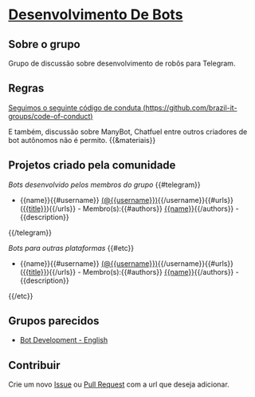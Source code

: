 # [Desenvolvimento De Bots](https://telegram.me/DesenvolvimentoDeBots)

## Sobre o grupo
Grupo de discussão sobre desenvolvimento de robôs para Telegram.

## Regras
[Seguimos o seguinte código de conduta (https://github.com/brazil-it-groups/code-of-conduct)](https://github.com/brazil-it-groups/code-of-conduct)

E também, discussão sobre ManyBot, Chatfuel entre outros criadores de bot autônomos não é permito.
{{&materiais}}
## Projetos criado pela comunidade
*Bots desenvolvido pelos membros do grupo*
{{#telegram}}
- {{name}}{{#username}} [(@{{username}})](https://telegram.me/{{username}}){{/username}}{{#urls}} ([{{title}}]({{&url}})){{/urls}} - Membro(s):{{#authors}} [{{name}}]({{&url}}){{/authors}} - {{description}}

{{/telegram}}

_Bots para outras plataformas_
{{#etc}}
- {{name}}{{#username}} [(@{{username}})](https://telegram.me/{{username}}){{/username}}{{#urls}} ([{{title}}]({{&url}})){{/urls}} - Membro(s):{{#authors}} [{{name}}]({{&url}}){{/authors}} - {{description}}

{{/etc}}

## Grupos parecidos
- [Bot Development - English](https://telegram.me/BotDevelopment)

## Contribuir
Crie um novo [Issue](https://github.com/DesenvolvimentoDeBots/DesenvolvimentoDeBots/issues/new) ou [Pull Request](https://github.com/DesenvolvimentoDeBots/DesenvolvimentoDeBots/compare) com a url que deseja adicionar.
